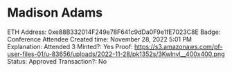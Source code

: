 # Madison Adams

ETH Address: 0xe88B332014F249e78F641c9dDa0F9e1fE7023C8E
Badge: Conference Attendee
Created time: November 28, 2022 5:01 PM
Explanation: Attended 3
Minted?: Yes
Proof: https://s3.amazonaws.com/pf-user-files-01/u-83656/uploads/2022-11-28/pk1352s/3Kwlnvl__400x400.png
Status: Approved
Transaction?: No